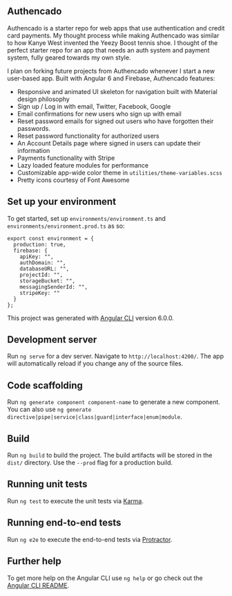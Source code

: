 ## Authencado

Authencado is a starter repo for web apps that use authentication and credit card payments. My thought process while making Authencado was similar to how Kanye West invented the Yeezy Boost tennis shoe. I thought of the perfect starter repo for an app that needs an auth system and payment system, fully geared towards my own style. 

I plan on forking future projects from Authencado whenever I start a new user-based app. Built with Angular 6 and Firebase, Authencado features: 

* Responsive and animated UI skeleton for navigation built with Material design philosophy
* Sign up / Log in with email, Twitter, Facebook, Google
* Email confirmations for new users who sign up with email
* Reset password emails for signed out users who have forgotten their passwords.
* Reset password functionality for authorized users
* An Account Details page where signed in users can update their information
* Payments functionality with Stripe
* Lazy loaded feature modules for performance
* Customizable app-wide color theme in ``utilities/theme-variables.scss``
* Pretty icons courtesy of Font Awesome

## Set up your environment

To get started, set up ``environments/environment.ts`` and ``environments/environment.prod.ts`` as so:

 ``export const environment = {`` <br/>
 ``  production: true,`` <br/>
 ``  firebase: {`` <br/>
 ``    apiKey: "",`` <br/>
 ``    authDomain: "",`` <br/>
 ``    databaseURL: "",`` <br/>
 ``    projectId: "",`` <br/>
 ``    storageBucket: "",`` <br/>
 ``    messagingSenderId: "",`` <br/>
 ``    stripeKey: ""`` <br/>
 ``  }`` <br/>
 ``};``
 


This project was generated with [Angular CLI](https://github.com/angular/angular-cli) version 6.0.0.

## Development server

Run `ng serve` for a dev server. Navigate to `http://localhost:4200/`. The app will automatically reload if you change any of the source files.

## Code scaffolding

Run `ng generate component component-name` to generate a new component. You can also use `ng generate directive|pipe|service|class|guard|interface|enum|module`.

## Build

Run `ng build` to build the project. The build artifacts will be stored in the `dist/` directory. Use the `--prod` flag for a production build.

## Running unit tests

Run `ng test` to execute the unit tests via [Karma](https://karma-runner.github.io).

## Running end-to-end tests

Run `ng e2e` to execute the end-to-end tests via [Protractor](http://www.protractortest.org/).

## Further help

To get more help on the Angular CLI use `ng help` or go check out the [Angular CLI README](https://github.com/angular/angular-cli/blob/master/README.md).
